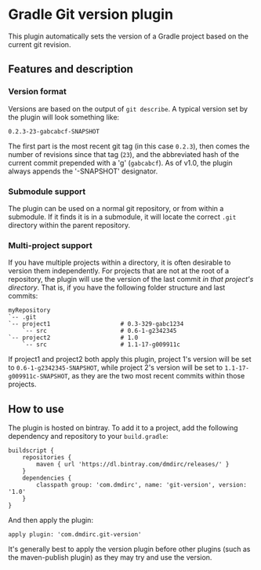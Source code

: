 Gradle Git version plugin
================================================================================

This plugin automatically sets the version of a Gradle project based on the
current git revision.

## Features and description

### Version format

Versions are based on the output of `git describe`. A typical version set by
the plugin will look something like:

    0.2.3-23-gabcabcf-SNAPSHOT

The first part is the most recent git tag (in this case `0.2.3`), then comes
the number of revisions since that tag (`23`), and the abbreviated hash of the
current commit prepended with a 'g' (`gabcabcf`). As of v1.0, the plugin always
appends the '-SNAPSHOT' designator.

### Submodule support

The plugin can be used on a normal git repository, or from within a submodule.
If it finds it is in a submodule, it will locate the correct `.git` directory
within the parent repository.

### Multi-project support

If you have multiple projects within a directory, it is often desirable to
version them independently. For projects that are not at the root of a
repository, the plugin will use the version of the last commit *in that
project's directory*. That is, if you have the following folder structure and
last commits:

    myRepository
    `-- .git
    `-- project1                    # 0.3-329-gabc1234
        `-- src                     # 0.6-1-g2342345
    `-- project2                    # 1.0
        `-- src                     # 1.1-17-g009911c

If project1 and project2 both apply this plugin, project 1's version will be
set to `0.6-1-g2342345-SNAPSHOT`, while project 2's version will be set to
`1.1-17-g009911c-SNAPSHOT`, as they are the two most recent commits within
those projects.

## How to use

The plugin is hosted on bintray. To add it to a project, add the following
dependency and repository to your `build.gradle`:

    buildscript {
        repositories {
            maven { url 'https://dl.bintray.com/dmdirc/releases/' }
        }
        dependencies {
            classpath group: 'com.dmdirc', name: 'git-version', version: '1.0'
        }
    }

And then apply the plugin:

    apply plugin: 'com.dmdirc.git-version'

It's generally best to apply the version plugin before other plugins (such as
the maven-publish plugin) as they may try and use the version.
